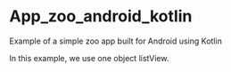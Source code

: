 # App_zoo_android_kotlin
Example of a simple zoo app built for Android using Kotlin

In this example, we use one object listView.
